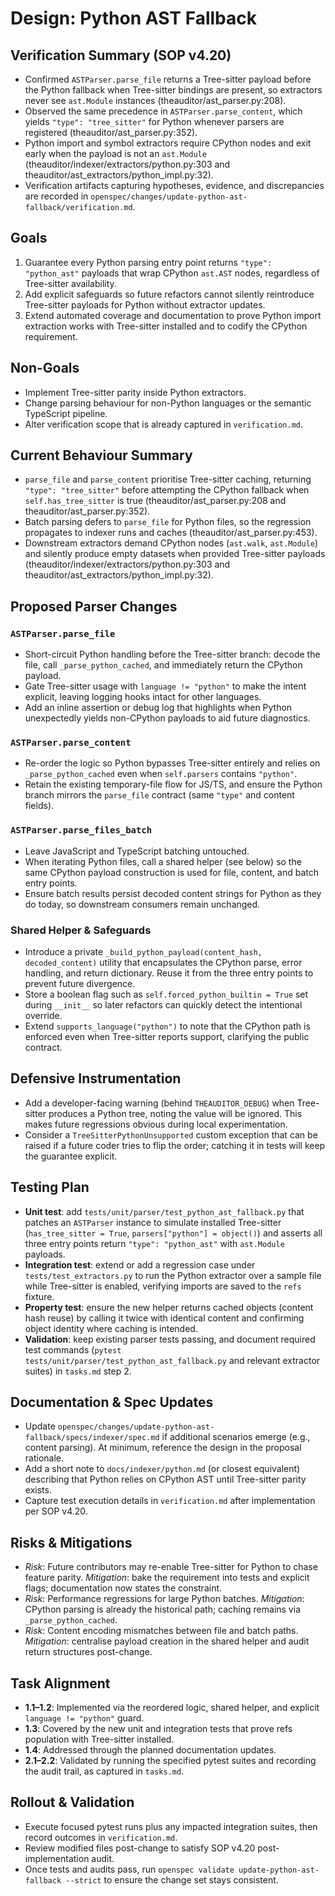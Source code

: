 # Design: Python AST Fallback

## Verification Summary (SOP v4.20)
- Confirmed `ASTParser.parse_file` returns a Tree-sitter payload before the Python fallback when Tree-sitter bindings are present, so extractors never see `ast.Module` instances (theauditor/ast_parser.py:208).
- Observed the same precedence in `ASTParser.parse_content`, which yields `"type": "tree_sitter"` for Python whenever parsers are registered (theauditor/ast_parser.py:352).
- Python import and symbol extractors require CPython nodes and exit early when the payload is not an `ast.Module` (theauditor/indexer/extractors/python.py:303 and theauditor/ast_extractors/python_impl.py:32).
- Verification artifacts capturing hypotheses, evidence, and discrepancies are recorded in `openspec/changes/update-python-ast-fallback/verification.md`.

## Goals
1. Guarantee every Python parsing entry point returns `"type": "python_ast"` payloads that wrap CPython `ast.AST` nodes, regardless of Tree-sitter availability.
2. Add explicit safeguards so future refactors cannot silently reintroduce Tree-sitter payloads for Python without extractor updates.
3. Extend automated coverage and documentation to prove Python import extraction works with Tree-sitter installed and to codify the CPython requirement.

## Non-Goals
- Implement Tree-sitter parity inside Python extractors.
- Change parsing behaviour for non-Python languages or the semantic TypeScript pipeline.
- Alter verification scope that is already captured in `verification.md`.

## Current Behaviour Summary
- `parse_file` and `parse_content` prioritise Tree-sitter caching, returning `"type": "tree_sitter"` before attempting the CPython fallback when `self.has_tree_sitter` is true (theauditor/ast_parser.py:208 and theauditor/ast_parser.py:352).
- Batch parsing defers to `parse_file` for Python files, so the regression propagates to indexer runs and caches (theauditor/ast_parser.py:453).
- Downstream extractors demand CPython nodes (`ast.walk`, `ast.Module`) and silently produce empty datasets when provided Tree-sitter payloads (theauditor/indexer/extractors/python.py:303 and theauditor/ast_extractors/python_impl.py:32).

## Proposed Parser Changes
### `ASTParser.parse_file`
- Short-circuit Python handling before the Tree-sitter branch: decode the file, call `_parse_python_cached`, and immediately return the CPython payload.
- Gate Tree-sitter usage with `language != "python"` to make the intent explicit, leaving logging hooks intact for other languages.
- Add an inline assertion or debug log that highlights when Python unexpectedly yields non-CPython payloads to aid future diagnostics.

### `ASTParser.parse_content`
- Re-order the logic so Python bypasses Tree-sitter entirely and relies on `_parse_python_cached` even when `self.parsers` contains `"python"`.
- Retain the existing temporary-file flow for JS/TS, and ensure the Python branch mirrors the `parse_file` contract (same `"type"` and content fields).

### `ASTParser.parse_files_batch`
- Leave JavaScript and TypeScript batching untouched.
- When iterating Python files, call a shared helper (see below) so the same CPython payload construction is used for file, content, and batch entry points.
- Ensure batch results persist decoded content strings for Python as they do today, so downstream consumers remain unchanged.

### Shared Helper & Safeguards
- Introduce a private `_build_python_payload(content_hash, decoded_content)` utility that encapsulates the CPython parse, error handling, and return dictionary. Reuse it from the three entry points to prevent future divergence.
- Store a boolean flag such as `self.forced_python_builtin = True` set during `__init__` so later refactors can quickly detect the intentional override.
- Extend `supports_language("python")` to note that the CPython path is enforced even when Tree-sitter reports support, clarifying the public contract.

## Defensive Instrumentation
- Add a developer-facing warning (behind `THEAUDITOR_DEBUG`) when Tree-sitter produces a Python tree, noting the value will be ignored. This makes future regressions obvious during local experimentation.
- Consider a `TreeSitterPythonUnsupported` custom exception that can be raised if a future coder tries to flip the order; catching it in tests will keep the guarantee explicit.

## Testing Plan
- **Unit test**: add `tests/unit/parser/test_python_ast_fallback.py` that patches an `ASTParser` instance to simulate installed Tree-sitter (`has_tree_sitter = True`, `parsers["python"] = object()`) and asserts all three entry points return `"type": "python_ast"` with `ast.Module` payloads.
- **Integration test**: extend or add a regression case under `tests/test_extractors.py` to run the Python extractor over a sample file while Tree-sitter is enabled, verifying imports are saved to the `refs` fixture.
- **Property test**: ensure the new helper returns cached objects (content hash reuse) by calling it twice with identical content and confirming object identity where caching is intended.
- **Validation**: keep existing parser tests passing, and document required test commands (`pytest tests/unit/parser/test_python_ast_fallback.py` and relevant extractor suites) in `tasks.md` step 2.

## Documentation & Spec Updates
- Update `openspec/changes/update-python-ast-fallback/specs/indexer/spec.md` if additional scenarios emerge (e.g., content parsing). At minimum, reference the design in the proposal rationale.
- Add a short note to `docs/indexer/python.md` (or closest equivalent) describing that Python relies on CPython AST until Tree-sitter parity exists.
- Capture test execution details in `verification.md` after implementation per SOP v4.20.

## Risks & Mitigations
- *Risk*: Future contributors may re-enable Tree-sitter for Python to chase feature parity. *Mitigation*: bake the requirement into tests and explicit flags; documentation now states the constraint.
- *Risk*: Performance regressions for large Python batches. *Mitigation*: CPython parsing is already the historical path; caching remains via `_parse_python_cached`.
- *Risk*: Content encoding mismatches between file and batch paths. *Mitigation*: centralise payload creation in the shared helper and audit return structures post-change.

## Task Alignment
- **1.1–1.2**: Implemented via the reordered logic, shared helper, and explicit `language != "python"` guard.
- **1.3**: Covered by the new unit and integration tests that prove refs population with Tree-sitter installed.
- **1.4**: Addressed through the planned documentation updates.
- **2.1–2.2**: Validated by running the specified pytest suites and recording the audit trail, as captured in `tasks.md`.

## Rollout & Validation
- Execute focused pytest runs plus any impacted integration suites, then record outcomes in `verification.md`.
- Review modified files post-change to satisfy SOP v4.20 post-implementation audit.
- Once tests and audits pass, run `openspec validate update-python-ast-fallback --strict` to ensure the change set stays consistent.
